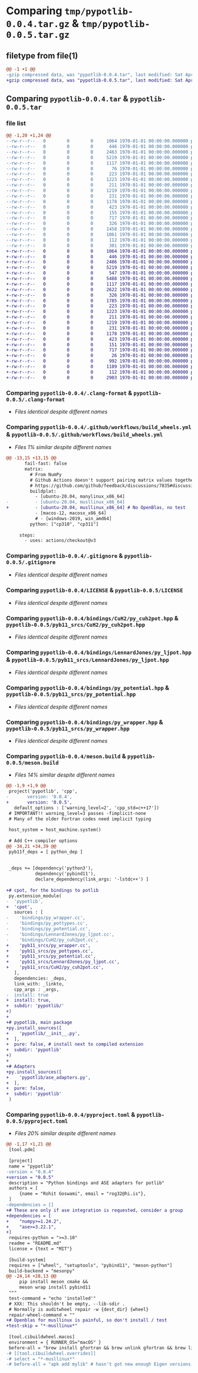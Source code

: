 # Comparing `tmp/pypotlib-0.0.4.tar.gz` & `tmp/pypotlib-0.0.5.tar.gz`

## filetype from file(1)

```diff
@@ -1 +1 @@
-gzip compressed data, was "pypotlib-0.0.4.tar", last modified: Sat Apr 22 03:31:36 2023, max compression
+gzip compressed data, was "pypotlib-0.0.5.tar", last modified: Sat Apr 22 21:21:51 2023, max compression
```

## Comparing `pypotlib-0.0.4.tar` & `pypotlib-0.0.5.tar`

### file list

```diff
@@ -1,20 +1,24 @@
--rw-r--r--   0        0        0     1064 1970-01-01 00:00:00.000000 pypotlib-0.0.4/.clang-format
--rw-r--r--   0        0        0      446 1970-01-01 00:00:00.000000 pypotlib-0.0.4/.github/workflows/build_test.yml
--rw-r--r--   0        0        0     2463 1970-01-01 00:00:00.000000 pypotlib-0.0.4/.github/workflows/build_wheels.yml
--rw-r--r--   0        0        0     5219 1970-01-01 00:00:00.000000 pypotlib-0.0.4/.gitignore
--rw-r--r--   0        0        0     1117 1970-01-01 00:00:00.000000 pypotlib-0.0.4/LICENSE
--rw-r--r--   0        0        0       76 1970-01-01 00:00:00.000000 pypotlib-0.0.4/README.md
--rw-r--r--   0        0        0      223 1970-01-01 00:00:00.000000 pypotlib-0.0.4/bindings/CuH2/py_cuh2pot.cc
--rw-r--r--   0        0        0     1223 1970-01-01 00:00:00.000000 pypotlib-0.0.4/bindings/CuH2/py_cuh2pot.hpp
--rw-r--r--   0        0        0      211 1970-01-01 00:00:00.000000 pypotlib-0.0.4/bindings/LennardJones/py_ljpot.cc
--rw-r--r--   0        0        0     1219 1970-01-01 00:00:00.000000 pypotlib-0.0.4/bindings/LennardJones/py_ljpot.hpp
--rw-r--r--   0        0        0      231 1970-01-01 00:00:00.000000 pypotlib-0.0.4/bindings/py_potential.cc
--rw-r--r--   0        0        0     1178 1970-01-01 00:00:00.000000 pypotlib-0.0.4/bindings/py_potential.hpp
--rw-r--r--   0        0        0      423 1970-01-01 00:00:00.000000 pypotlib-0.0.4/bindings/py_pottypes.cc
--rw-r--r--   0        0        0      155 1970-01-01 00:00:00.000000 pypotlib-0.0.4/bindings/py_wrapper.cc
--rw-r--r--   0        0        0      717 1970-01-01 00:00:00.000000 pypotlib-0.0.4/bindings/py_wrapper.hpp
--rw-r--r--   0        0        0      326 1970-01-01 00:00:00.000000 pypotlib-0.0.4/environment.yml
--rw-r--r--   0        0        0     1458 1970-01-01 00:00:00.000000 pypotlib-0.0.4/meson.build
--rw-r--r--   0        0        0     1061 1970-01-01 00:00:00.000000 pypotlib-0.0.4/pyproject.toml
--rw-r--r--   0        0        0      112 1970-01-01 00:00:00.000000 pypotlib-0.0.4/subprojects/potlib.wrap
--rw-r--r--   0        0        0      301 1970-01-01 00:00:00.000000 pypotlib-0.0.4/PKG-INFO
+-rw-r--r--   0        0        0     1064 1970-01-01 00:00:00.000000 pypotlib-0.0.5/.clang-format
+-rw-r--r--   0        0        0      446 1970-01-01 00:00:00.000000 pypotlib-0.0.5/.github/workflows/build_test.yml
+-rw-r--r--   0        0        0     2486 1970-01-01 00:00:00.000000 pypotlib-0.0.5/.github/workflows/build_wheels.yml
+-rw-r--r--   0        0        0     5219 1970-01-01 00:00:00.000000 pypotlib-0.0.5/.gitignore
+-rw-r--r--   0        0        0      547 1970-01-01 00:00:00.000000 pypotlib-0.0.5/CODEOWNERS
+-rw-r--r--   0        0        0     5488 1970-01-01 00:00:00.000000 pypotlib-0.0.5/CODE_OF_CONDUCT.md
+-rw-r--r--   0        0        0     1117 1970-01-01 00:00:00.000000 pypotlib-0.0.5/LICENSE
+-rw-r--r--   0        0        0     2622 1970-01-01 00:00:00.000000 pypotlib-0.0.5/README.md
+-rw-r--r--   0        0        0      326 1970-01-01 00:00:00.000000 pypotlib-0.0.5/environment.yml
+-rw-r--r--   0        0        0     1785 1970-01-01 00:00:00.000000 pypotlib-0.0.5/meson.build
+-rw-r--r--   0        0        0      223 1970-01-01 00:00:00.000000 pypotlib-0.0.5/pyb11_srcs/CuH2/py_cuh2pot.cc
+-rw-r--r--   0        0        0     1223 1970-01-01 00:00:00.000000 pypotlib-0.0.5/pyb11_srcs/CuH2/py_cuh2pot.hpp
+-rw-r--r--   0        0        0      211 1970-01-01 00:00:00.000000 pypotlib-0.0.5/pyb11_srcs/LennardJones/py_ljpot.cc
+-rw-r--r--   0        0        0     1219 1970-01-01 00:00:00.000000 pypotlib-0.0.5/pyb11_srcs/LennardJones/py_ljpot.hpp
+-rw-r--r--   0        0        0      231 1970-01-01 00:00:00.000000 pypotlib-0.0.5/pyb11_srcs/py_potential.cc
+-rw-r--r--   0        0        0     1178 1970-01-01 00:00:00.000000 pypotlib-0.0.5/pyb11_srcs/py_potential.hpp
+-rw-r--r--   0        0        0      423 1970-01-01 00:00:00.000000 pypotlib-0.0.5/pyb11_srcs/py_pottypes.cc
+-rw-r--r--   0        0        0      151 1970-01-01 00:00:00.000000 pypotlib-0.0.5/pyb11_srcs/py_wrapper.cc
+-rw-r--r--   0        0        0      717 1970-01-01 00:00:00.000000 pypotlib-0.0.5/pyb11_srcs/py_wrapper.hpp
+-rw-r--r--   0        0        0       26 1970-01-01 00:00:00.000000 pypotlib-0.0.5/pypotlib/__init__.py
+-rw-r--r--   0        0        0      992 1970-01-01 00:00:00.000000 pypotlib-0.0.5/pypotlib/ase_adapters.py
+-rw-r--r--   0        0        0     1109 1970-01-01 00:00:00.000000 pypotlib-0.0.5/pyproject.toml
+-rw-r--r--   0        0        0      112 1970-01-01 00:00:00.000000 pypotlib-0.0.5/subprojects/potlib.wrap
+-rw-r--r--   0        0        0     2903 1970-01-01 00:00:00.000000 pypotlib-0.0.5/PKG-INFO
```

### Comparing `pypotlib-0.0.4/.clang-format` & `pypotlib-0.0.5/.clang-format`

 * *Files identical despite different names*

### Comparing `pypotlib-0.0.4/.github/workflows/build_wheels.yml` & `pypotlib-0.0.5/.github/workflows/build_wheels.yml`

 * *Files 1% similar despite different names*

```diff
@@ -13,15 +13,15 @@
       fail-fast: false
       matrix:
         # From NumPy
         # Github Actions doesn't support pairing matrix values together, let's improvise
         # https://github.com/github/feedback/discussions/7835#discussioncomment-1769026
         buildplat:
           - [ubuntu-20.04, manylinux_x86_64]
-          - [ubuntu-20.04, musllinux_x86_64]
+          - [ubuntu-20.04, musllinux_x86_64] # No OpenBlas, no test
           - [macos-12, macosx_x86_64]
           # - [windows-2019, win_amd64]
         python: ["cp310", "cp311"]
 
     steps:
       - uses: actions/checkout@v3
```

### Comparing `pypotlib-0.0.4/.gitignore` & `pypotlib-0.0.5/.gitignore`

 * *Files identical despite different names*

### Comparing `pypotlib-0.0.4/LICENSE` & `pypotlib-0.0.5/LICENSE`

 * *Files identical despite different names*

### Comparing `pypotlib-0.0.4/bindings/CuH2/py_cuh2pot.hpp` & `pypotlib-0.0.5/pyb11_srcs/CuH2/py_cuh2pot.hpp`

 * *Files identical despite different names*

### Comparing `pypotlib-0.0.4/bindings/LennardJones/py_ljpot.hpp` & `pypotlib-0.0.5/pyb11_srcs/LennardJones/py_ljpot.hpp`

 * *Files identical despite different names*

### Comparing `pypotlib-0.0.4/bindings/py_potential.hpp` & `pypotlib-0.0.5/pyb11_srcs/py_potential.hpp`

 * *Files identical despite different names*

### Comparing `pypotlib-0.0.4/bindings/py_wrapper.hpp` & `pypotlib-0.0.5/pyb11_srcs/py_wrapper.hpp`

 * *Files identical despite different names*

### Comparing `pypotlib-0.0.4/meson.build` & `pypotlib-0.0.5/meson.build`

 * *Files 14% similar despite different names*

```diff
@@ -1,9 +1,9 @@
 project('pypotlib', 'cpp',
-       version: '0.0.4',
+       version: '0.0.5',
   default_options : ['warning_level=2', 'cpp_std=c++17'])
 # IMPORTANT!! warning_level=3 passes -fimplicit-none
 # Many of the older Fortran codes need implicit typing
 
 host_system = host_machine.system()
 
 # Add C++ compiler options
@@ -34,21 +34,39 @@
 pyb11f_deps = [ python_dep ]
 
 
 _deps += [dependency('python3'),
           dependency('pybind11'),
           declare_dependency(link_args: '-lstdc++') ]
 
+# cpot, for the bindings to potlib
 py.extension_module(
-  'pypotlib',
+  'cpot',
   sources : [
-    'bindings/py_wrapper.cc',
-    'bindings/py_pottypes.cc',
-    'bindings/py_potential.cc',
-    'bindings/LennardJones/py_ljpot.cc',
-    'bindings/CuH2/py_cuh2pot.cc',
+    'pyb11_srcs/py_wrapper.cc',
+    'pyb11_srcs/py_pottypes.cc',
+    'pyb11_srcs/py_potential.cc',
+    'pyb11_srcs/LennardJones/py_ljpot.cc',
+    'pyb11_srcs/CuH2/py_cuh2pot.cc',
   ],
   dependencies: _deps,
   link_with: _linkto,
   cpp_args : _args,
-  install: true
+  install: true,
+  subdir: 'pypotlib/'
+)
+
+# pypotlib, main package
+py.install_sources([
+    'pypotlib/__init__.py',
+  ],
+  pure: false, # install next to compiled extension
+  subdir: 'pypotlib'
+)
+
+# Adapters
+py.install_sources([
+    'pypotlib/ase_adapters.py',
+  ],
+  pure: false,
+  subdir: 'pypotlib'
 )
```

### Comparing `pypotlib-0.0.4/pyproject.toml` & `pypotlib-0.0.5/pyproject.toml`

 * *Files 20% similar despite different names*

```diff
@@ -1,17 +1,21 @@
 [tool.pdm]
 
 [project]
 name = "pypotlib"
-version = "0.0.4"
+version = "0.0.5"
 description = "Python bindings and ASE adapters for potlib"
 authors = [
     {name = "Rohit Goswami", email = "rog32@hi.is"},
 ]
-dependencies = []
+# These are only if ase integration is requested, consider a group
+dependencies = [
+    "numpy>=1.24.2",
+    "ase>=3.22.1",
+]
 requires-python = ">=3.10"
 readme = "README.md"
 license = {text = "MIT"}
 
 [build-system]
 requires = ["wheel", "setuptools", "pybind11", "meson-python"]
 build-backend = "mesonpy"
@@ -24,14 +28,13 @@
     pip install meson cmake &&
     meson wrap install pybind11
 """
 test-command = "echo 'installed'"
 # XXX: This shouldn't be empty, --lib-sdir .
 # Normally is auditwheel repair -w {dest_dir} {wheel}
 repair-wheel-command = ""
+# Openblas for musllinux is painful, so don't install / test
+test-skip = "*-musllinux*"
 
 [tool.cibuildwheel.macos]
 environment = { RUNNER_OS="macOS" }
 before-all = "brew install gfortran && brew unlink gfortran && brew link gfortran"
-# [[tool.cibuildwheel.overrides]]
-# select = "*-musllinux*"
-# before-all = "apk add mylib" # hasn't got new enough Eigen versions, uses Apline 3.12
```

